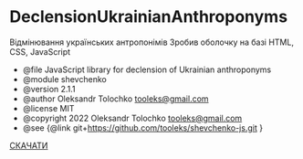 # DeclensionUkrainianAnthroponyms
 Відмінювання українських антропонімів
 Зробив оболочку на базі HTML, CSS, JavaScript
 * @file JavaScript library for declension of Ukrainian anthroponyms
 * @module shevchenko
 * @version 2.1.1
 * @author Oleksandr Tolochko <tooleks@gmail.com>
 * @license MIT
 * @copyright 2022 Oleksandr Tolochko <tooleks@gmail.com>
 * @see {@link git+https://github.com/tooleks/shevchenko-js.git }
<p><a href="https://github.com/YuriiZosia/DeclensionUkrainianAnthroponyms/archive/refs/heads/main.zip">СКАЧАТИ</a></p>
